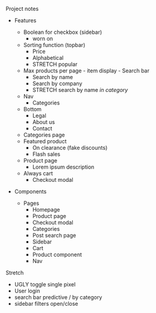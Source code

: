Project notes

- Features

  - Boolean for checkbox (sidebar)
    - worn on
  - Sorting function (topbar)
    - Price
    - Alphabetical
    - STRETCH popular
  - Max products per page - item display - Search bar
    - Search by name
    - Search by company
    - STRETCH search by name _in category_
  - Nav
    - Categories
  - Bottom
    - Legal
    - About us
    - Contact
  - Categories page
  - Featured product
    - On clearance (fake discounts)
    - Flash sales
  - Product page
    - Lorem ipsum description
  - Always cart
    - Checkout modal

- Components
  - Pages
    - Homepage
    - Product page
    - Checkout modal
    - Categories
    - Post search page
    - Sidebar
    - Cart
    - Product component
    - Nav

Stretch

- UGLY toggle single pixel
- User login
- search bar predictive / by category
- sidebar filters open/close
